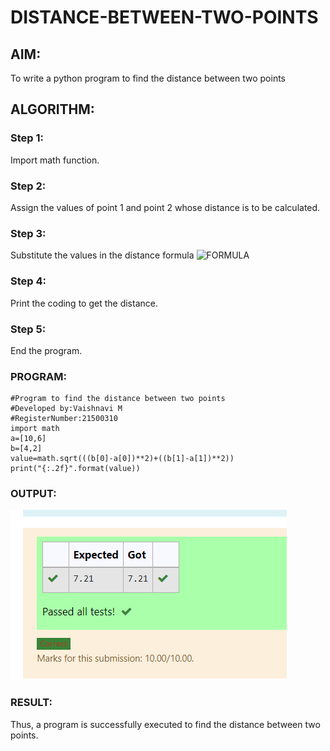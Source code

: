 # DISTANCE-BETWEEN-TWO-POINTS

## AIM:
To write a python program to find the distance between two points

## ALGORITHM:
### Step 1: 
Import math function.

### Step 2: 
Assign the values of point 1 and point 2 whose distance is to be calculated.

### Step 3: 
Substitute the values in the distance formula  ![FORMULA](./formula.jpg)

### Step 4: 
Print the coding to get the distance.

### Step 5: 
End the program.

### PROGRAM:
```
#Program to find the distance between two points
#Developed by:Vaishnavi M
#RegisterNumber:21500310
import math
a=[10,6]
b=[4,2]
value=math.sqrt(((b[0]-a[0])**2)+((b[1]-a[1])**2))
print("{:.2f}".format(value))
``` 


### OUTPUT:
![output](./output.png)


### RESULT:
Thus, a program is successfully executed to find the distance between two points.
